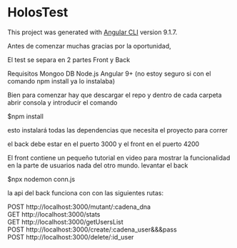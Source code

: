 # HolosTest

This project was generated with [Angular CLI](https://github.com/angular/angular-cli) version 9.1.7.


Antes de comenzar muchas gracias por la oportunidad,

El test se separa en 2 partes Front y Back

Requisitos Mongoo DB Node.js Angular 9+ (no estoy seguro si con el comando npm install ya lo instalaba)

Bien para comenzar hay que descargar el repo y dentro de cada carpeta abrir consola y introducir el comando

$npm install

esto instalará todas las dependencias que necesita el proyecto para correr

el back debe estar en el puerto 3000 y el front en el puerto 4200

El front contiene un pequeño tutorial en video para mostrar la funcionalidad en la parte de usuarios nada del otro mundo. levantar el back

$npx nodemon conn.js

la api del back funciona con con las siguientes rutas:  

POST http://localhost:3000/mutant/:cadena_dna  
GET http://localhost:3000/stats  
GET http://localhost:3000/getUsersList  
POST http://localhost:3000/create/:cadena_user&&&pass  
POST http://localhost:3000/delete/:id_user  

